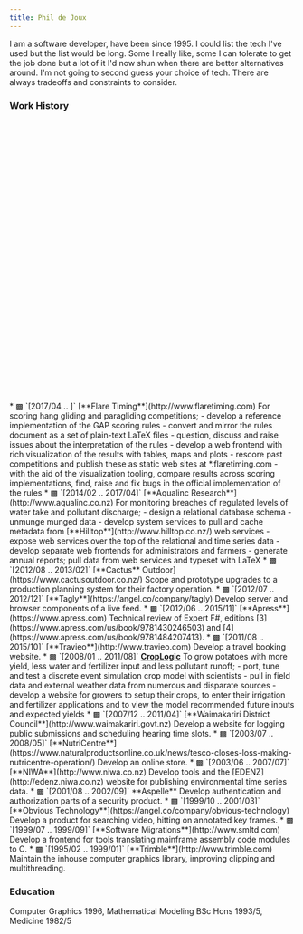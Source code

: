 ```yaml
---
title: Phil de Joux
---
```


I am a software developer, have been since 1995. I could list the tech I've
used but the list would be long. Some I really like, some I can tolerate to get
the job done but a lot of it I'd now shun when there are better alternatives
around. I'm not going to second guess your choice of tech. There are always
tradeoffs and constraints to consider.

### Work History

<div id="timeline" style="height: 496px"></div>

<div id="work-history">
* <span class="flaretiming">▩</span> `[2017/04 .. ]` [**Flare Timing**](http://www.flaretiming.com)  
For scoring hang gliding and paragliding competitions;
    - develop a reference implementation of the GAP scoring rules
    - convert and mirror the rules document as a set of plain-text LaTeX files
    - question, discuss and raise issues about the interpretation of the rules
    - develop a web frontend with rich visualization of the results with
      tables, maps and plots
    - rescore past competitions and publish these as static web sites at
      *.flaretiming.com
    - with the aid of the visualization tooling, compare results across scoring
      implementations, find, raise and fix bugs in the official implementation
      of the rules
* <span class="aqualinc">▩</span> `[2014/02 .. 2017/04]` [**Aqualinc Research**](http://www.aqualinc.co.nz)  
For monitoring breaches of regulated levels of water take and pollutant
discharge;
    - design a relational database schema
    - unmunge munged data
    - develop system services to pull and cache metadata from
      [**Hilltop**](http://www.hilltop.co.nz/) web services
    - expose web services over the top of the relational and time series data
    - develop separate web frontends for administrators and farmers
    - generate annual reports; pull data from web services and typeset with
      LaTeX
* <span class="cactus">▩</span> `[2012/08 .. 2013/02]` [**Cactus** Outdoor](https://www.cactusoutdoor.co.nz/)  
Scope and prototype upgrades to a production planning system for their factory
operation.
* <span class="tagly">▩</span> `[2012/07 .. 2012/12]` [**Tagly**](https://angel.co/company/tagly)  
Develop server and browser components of a live feed.
* <span class="apress">▩</span> `[2012/06 .. 2015/11]` [**Apress**](https://www.apress.com)  
Technical review of Expert F#, editions
[3](https://www.apress.com/us/book/9781430246503) and
[4](https://www.apress.com/us/book/9781484207413).
* <span class="travieo">▩</span> `[2011/08 .. 2015/10]` [**Travieo**](http://www.travieo.com)  
Develop a travel booking website.
* <span class="croplogic">▩</span> `[2008/01 .. 2011/08]` <a name="croplogic" href="http://www.croplogic.com"><strong>CropLogic</strong></a>  
To grow potatoes with more yield, less water and fertilizer input and less
pollutant runoff;
    - port, tune and test a discrete event simulation crop model with
      scientists
    - pull in field data and external weather data from numerous and disparate
      sources
    - develop a website for growers to setup their crops, to enter their
      irrigation and fertilizer applications and to view the model recommended
      future inputs and expected yields
* <span class="waimak">▩</span> `[2007/12 .. 2011/04]` [**Waimakariri District Council**](http://www.waimakariri.govt.nz)  
Develop a website for logging public submissions and scheduling hearing time
slots.
* <span class="nutricentre">▩</span> `[2003/07 .. 2008/05]` [**NutriCentre**](https://www.naturalproductsonline.co.uk/news/tesco-closes-loss-making-nutricentre-operation/)  
Develop an online store.
* <span class="niwa">▩</span> `[2003/06 .. 2007/07]` [**NIWA**](http://www.niwa.co.nz)  
Develop tools and the [EDENZ](http://edenz.niwa.co.nz) website for publishing
environmental time series data.
* <span class="aspelle">▩</span> `[2001/08 .. 2002/09]` **Aspelle**  
Develop authentication and authorization parts of a security product.
* <span class="obvious">▩</span> `[1999/10 .. 2001/03]` [**Obvious Technology**](https://angel.co/company/obvious-technology)  
Develop a product for searching video, hitting on annotated key frames.
* <span class="sml">▩</span> `[1999/07 .. 1999/09]` [**Software Migrations**](http://www.smltd.com)  
Develop a frontend for tools translating mainframe assembly code modules to C.
* <span class="trimble">▩</span> `[1995/02 .. 1999/01]` [**Trimble**](http://www.trimble.com)  
Maintain the inhouse computer graphics library, improving clipping and
multithreading.
</div>

### Education

Computer Graphics 1996, Mathematical Modeling BSc Hons 1993/5, Medicine 1982/5
